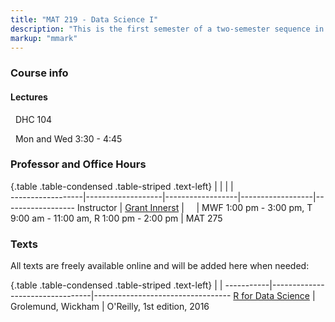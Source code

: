 ```yaml
---
title: "MAT 219 - Data Science I"
description: "This is the first semester of a two-semester sequence in Data Science. Using real-world examples of wide interest and the popular programming language R, we introduce methods for key facets of a data-driven investigation. These include acquiring data, wrangling the data to get a manageable data set, exploratory data analysis to generate hypotheses and intuition about the data, and explanation of results through interpretable summaries that are both transparent and reproducible."
markup: "mmark"
---
```


### Course info

#### Lectures

<font color="#6CA0DC"><i class="fas fa-university fa-lg"></i></font> &nbsp; DHC 104 

<font color="#6CA0DC"><i class="fas fa-calendar-alt fa-lg"></i></font> &nbsp; Mon and Wed 3:30 - 4:45


### Professor and Office Hours 

{.table .table-condensed .table-striped .text-left}
<span></span>     | <span></span>     | <span></span>    | <span></span>    |  <span></span>      
------------------|-------------------|------------------|------------------|------------------ 
Instructor        | [Grant Innerst](https://grantinnerst.github.io/) | <a href="mailto:glinnerst@ship.edu" title="email"><i class="fa fa-envelope"></i></a> &nbsp; <a href="https://github.com/GrantInnerst" title="GitHub"><i class="fa fa-github"></i></a> &nbsp; <a href="https://twitter.com/GrantInnerst" title="Twitter"><i class="fa fa-twitter"></i></a> | MWF 1:00 pm - 3:00 pm, T 9:00 am - 11:00 am, R 1:00 pm - 2:00 pm | MAT 275

### Texts

All texts are freely available online and will be added here when needed:

{.table .table-condensed .table-striped .text-left}
 <span></span>     | <span></span> | <span></span> 
-----------|---------------------------------|----------------------------------
[R for Data Science](http://r4ds.had.co.nz/) | Grolemund, Wickham | O'Reilly, 1st edition, 2016

